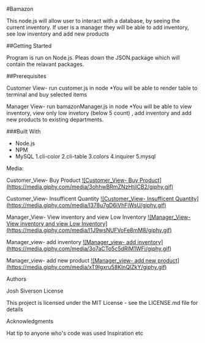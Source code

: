 #Bamazon

This node.js will allow user to interact with a database, by seeing the current inventory. If user is a manager they will be able to add inventory, see low inventory and add new products

##Getting Started

Program is run on Node.js. Pleas down the JSON.package which will
contain the relavant packages.

##Prerequisites

Customer View- run customer.js in node
*You will be able to render table to terminal and buy selected items

Manager View- run bamazonManager.js in node
*You will be able to view inventory, view only low invetory (below 5 count)
, add inventory and add new products to existing departments.


###Built With

* Node.js
* NPM
* MySQL
1.cli-color
2.cli-table
3.colors
4.inquirer
5.mysql

Media:

Customer_View- Buy Product
[![Customer_View- Buy Product]
(https://media.giphy.com/media/3ohhwBRmZNzHtjICB2/giphy.gif)](https://media.giphy.com/media/3ohhwBRmZNzHtjICB2/giphy.gif)

Customer_View- Insufficent Quantity
[![Customer_View- Insufficent Quantity]
(https://media.giphy.com/media/l378u7gD6iVhFjWsU/giphy.gif)](https://media.giphy.com/media/l378u7gD6iVhFjWsU/giphy.gif)

Manager_View- View inventory and view Low Inventory
[![Manager_View- View inventory and view Low Inventory]
(https://media.giphy.com/media/l1J9wsNUFVoFe8mM8/giphy.gif)](https://media.giphy.com/media/l1J9wsNUFVoFe8mM8/giphy.gif)

Manager_view- add inventory
[![Manager_view- add inventory]
(https://media.giphy.com/media/3o7aCTo5c5dRlM1WFi/giphy.gif)](https://media.giphy.com/media/3o7aCTo5c5dRlM1WFi/giphy.gif)

Manager_view- add new product
[![Manager_view- add new product]
(https://media.giphy.com/media/xT9Igxru58KlnQlZkY/giphy.gif)](https://media.giphy.com/media/xT9Igxru58KlnQlZkY/giphy.gif)


Authors

Josh Siverson
License

This project is licensed under the MIT License - see the LICENSE.md file for details

Acknowledgments

Hat tip to anyone who's code was used
Inspiration
etc